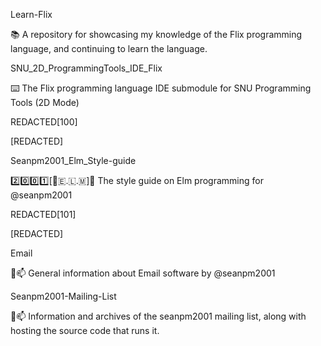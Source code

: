 
Learn-Flix

📚️ A repository for showcasing my knowledge of the Flix programming language, and continuing to learn the language.

SNU_2D_ProgrammingTools_IDE_Flix

⌨️ The Flix programming language IDE submodule for SNU Programming Tools (2D Mode) 

REDACTED[100]

[REDACTED]

Seanpm2001_Elm_Style-guide

2️⃣️0️⃣️0️⃣️1️⃣️[🌳️🇪.🇱.🇲]📔️ The style guide on Elm programming for @seanpm2001

REDACTED[101]

[REDACTED]

Email

📧️📫️ General information about Email software by @seanpm2001

Seanpm2001-Mailing-List

📧️📫️ Information and archives of the seanpm2001 mailing list, along with hosting the source code that runs it.

